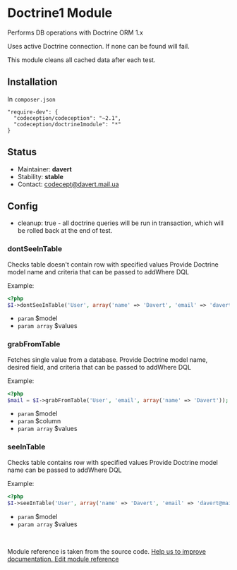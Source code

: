 # Doctrine1 Module

Performs DB operations with Doctrine ORM 1.x

Uses active Doctrine connection. If none can be found will fail.

This module cleans all cached data after each test.

## Installation

In `composer.json`

```
"require-dev": {
  "codeception/codeception": "~2.1",
  "codeception/doctrine1module": "*"
}

```

## Status

* Maintainer: **davert**
* Stability: **stable**
* Contact: codecept@davert.mail.ua

## Config
* cleanup: true - all doctrine queries will be run in transaction, which will be rolled back at the end of test.



### dontSeeInTable
 
Checks table doesn't contain row with specified values
Provide Doctrine model name and criteria that can be passed to addWhere DQL

Example:

``` php
<?php
$I->dontSeeInTable('User', array('name' => 'Davert', 'email' => 'davert@mail.com'));

```

 * `param` $model
 * `param array` $values


### grabFromTable
 
Fetches single value from a database.
Provide Doctrine model name, desired field, and criteria that can be passed to addWhere DQL

Example:

``` php
<?php
$mail = $I->grabFromTable('User', 'email', array('name' => 'Davert'));

```

 * `param` $model
 * `param` $column
 * `param array` $values


### seeInTable
 
Checks table contains row with specified values
Provide Doctrine model name can be passed to addWhere DQL

Example:

``` php
<?php
$I->seeInTable('User', array('name' => 'Davert', 'email' => 'davert@mail.com'));

```

 * `param` $model
 * `param array` $values

<p>&nbsp;</p><div class="alert alert-warning">Module reference is taken from the source code. <a href="https://github.com/Codeception/Codeception/tree/2.0/src/Codeception/Module/Doctrine1.php">Help us to improve documentation. Edit module reference</a></div>
